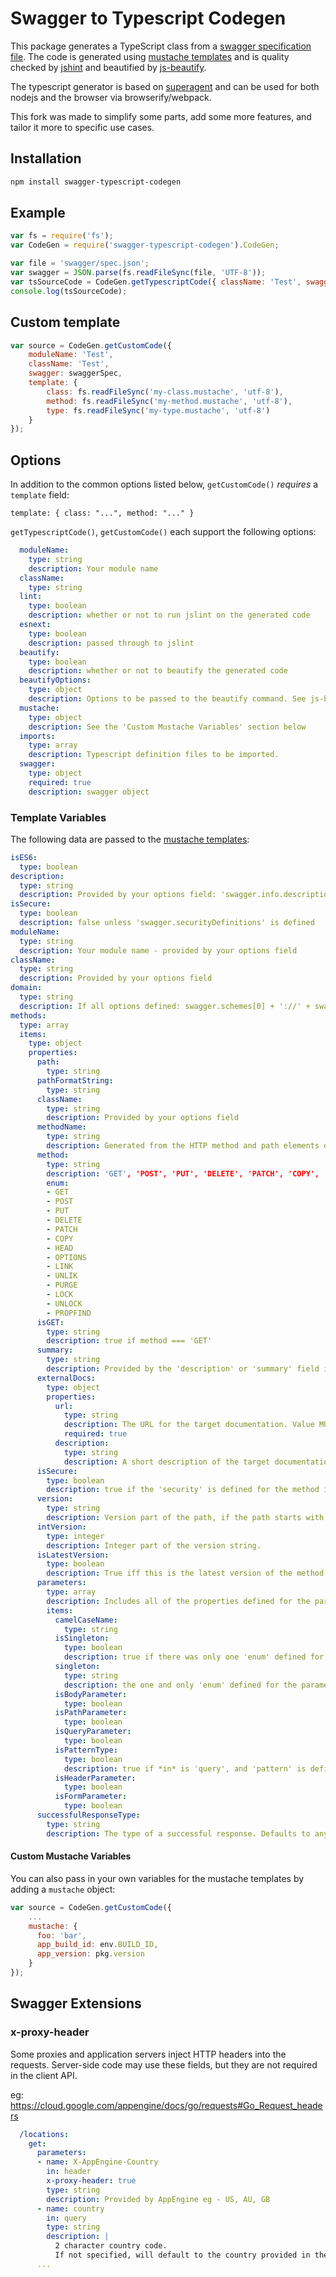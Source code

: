 # Swagger to Typescript Codegen
This package generates a TypeScript class from a [swagger specification file](https://github.com/wordnik/swagger-spec). The code is generated using [mustache templates](https://github.com/mtennoe/swagger-js-codegen/tree/master/lib/templates) and is quality checked by [jshint](https://github.com/jshint/jshint/) and beautified by [js-beautify](https://github.com/beautify-web/js-beautify).

The typescript generator is based on [superagent](https://github.com/visionmedia/superagent) and can be used for both nodejs and the browser via browserify/webpack.

This fork was made to simplify some parts, add some more features, and tailor it more to specific use cases.

## Installation
```bash
npm install swagger-typescript-codegen
```

## Example
```javascript
var fs = require('fs');
var CodeGen = require('swagger-typescript-codegen').CodeGen;

var file = 'swagger/spec.json';
var swagger = JSON.parse(fs.readFileSync(file, 'UTF-8'));
var tsSourceCode = CodeGen.getTypescriptCode({ className: 'Test', swagger: swagger, imports: ['../../typings/tsd.d.ts'] });
console.log(tsSourceCode);
```

## Custom template
```javascript
var source = CodeGen.getCustomCode({
    moduleName: 'Test',
    className: 'Test',
    swagger: swaggerSpec,
    template: {
        class: fs.readFileSync('my-class.mustache', 'utf-8'),
        method: fs.readFileSync('my-method.mustache', 'utf-8'),
        type: fs.readFileSync('my-type.mustache', 'utf-8')
    }
});
```

## Options
In addition to the common options listed below, `getCustomCode()` *requires* a `template` field:

    template: { class: "...", method: "..." }

`getTypescriptCode()`, `getCustomCode()` each support the following options:

```yaml
  moduleName:
    type: string
    description: Your module name
  className:
    type: string
  lint:
    type: boolean
    description: whether or not to run jslint on the generated code
  esnext:
    type: boolean
    description: passed through to jslint
  beautify:
    type: boolean
    description: whether or not to beautify the generated code
  beautifyOptions:
    type: object
    description: Options to be passed to the beautify command. See js-beautify for all available options.
  mustache:
    type: object
    description: See the 'Custom Mustache Variables' section below
  imports:
    type: array
    description: Typescript definition files to be imported.
  swagger:
    type: object
    required: true
    description: swagger object
```

### Template Variables
The following data are passed to the [mustache templates](https://github.com/janl/mustache.js):

```yaml
isES6:
  type: boolean
description:
  type: string
  description: Provided by your options field: 'swagger.info.description'
isSecure:
  type: boolean
  description: false unless 'swagger.securityDefinitions' is defined
moduleName:
  type: string
  description: Your module name - provided by your options field
className:
  type: string
  description: Provided by your options field
domain:
  type: string
  description: If all options defined: swagger.schemes[0] + '://' + swagger.host + swagger.basePath
methods:
  type: array
  items:
    type: object
    properties:
      path:
        type: string
      pathFormatString:
        type: string
      className:
        type: string
        description: Provided by your options field
      methodName:
        type: string
        description: Generated from the HTTP method and path elements or 'x-swagger-js-method-name' field
      method:
        type: string
        description: 'GET', 'POST', 'PUT', 'DELETE', 'PATCH', 'COPY', 'HEAD', 'OPTIONS', 'LINK', 'UNLIK', 'PURGE', 'LOCK', 'UNLOCK', 'PROPFIND'
        enum:
        - GET
        - POST
        - PUT
        - DELETE
        - PATCH
        - COPY
        - HEAD
        - OPTIONS
        - LINK
        - UNLIK
        - PURGE
        - LOCK
        - UNLOCK
        - PROPFIND
      isGET:
        type: string
        description: true if method === 'GET'
      summary:
        type: string
        description: Provided by the 'description' or 'summary' field in the schema
      externalDocs:
        type: object
        properties:
          url:
            type: string
            description: The URL for the target documentation. Value MUST be in the format of a URL.
            required: true
          description:
            type: string
            description: A short description of the target documentation. GitHub-Markdown syntax can be used for rich text representation.
      isSecure:
        type: boolean
        description: true if the 'security' is defined for the method in the schema
      version:
        type: string
        description: Version part of the path, if the path starts with the prefix '/api/vXXX/'.
      intVersion:
        type: integer
        description: Integer part of the version string.
      isLatestVersion:
        type: boolean
        description: True iff this is the latest version of the method.
      parameters:
        type: array
        description: Includes all of the properties defined for the parameter in the schema plus:
        items:
          camelCaseName:
            type: string
          isSingleton:
            type: boolean
            description: true if there was only one 'enum' defined for the parameter
          singleton:
            type: string
            description: the one and only 'enum' defined for the parameter (if there is only one)
          isBodyParameter:
            type: boolean
          isPathParameter:
            type: boolean
          isQueryParameter:
            type: boolean
          isPatternType:
            type: boolean
            description: true if *in* is 'query', and 'pattern' is defined
          isHeaderParameter:
            type: boolean
          isFormParameter:
            type: boolean
      successfulResponseType:
        type: string
        description: The type of a successful response. Defaults to any for non-parsable types or Swagger 1.0 spec files
```

#### Custom Mustache Variables
You can also pass in your own variables for the mustache templates by adding a `mustache` object:

```javascript
var source = CodeGen.getCustomCode({
    ...
    mustache: {
      foo: 'bar',
      app_build_id: env.BUILD_ID,
      app_version: pkg.version
    }
});
```

## Swagger Extensions

### x-proxy-header
Some proxies and application servers inject HTTP headers into the requests.  Server-side code
may use these fields, but they are not required in the client API.

eg: https://cloud.google.com/appengine/docs/go/requests#Go_Request_headers

```yaml
  /locations:
    get:
      parameters:
      - name: X-AppEngine-Country
        in: header
        x-proxy-header: true
        type: string
        description: Provided by AppEngine eg - US, AU, GB
      - name: country
        in: query
        type: string
        description: |
          2 character country code.
          If not specified, will default to the country provided in the X-AppEngine-Country header
      ...
```
